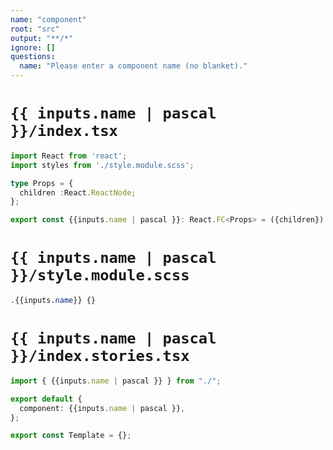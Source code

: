```yaml
---
name: "component"
root: "src"
output: "**/*"
ignore: []
questions:
  name: "Please enter a component name (no blanket)."
---
```


# `{{ inputs.name | pascal }}/index.tsx`

```typescript
import React from 'react';
import styles from './style.module.scss';

type Props = {
  children :React.ReactNode;
};

export const {{inputs.name | pascal }}: React.FC<Props> = ({children}) =>(<div>{children}</div>)
```

# `{{ inputs.name | pascal }}/style.module.scss`

```scss
.{{inputs.name}} {}
```

# `{{ inputs.name | pascal }}/index.stories.tsx`

```typescript
import { {{inputs.name | pascal }} } from "./";

export default {
  component: {{inputs.name | pascal }},
};

export const Template = {};
```